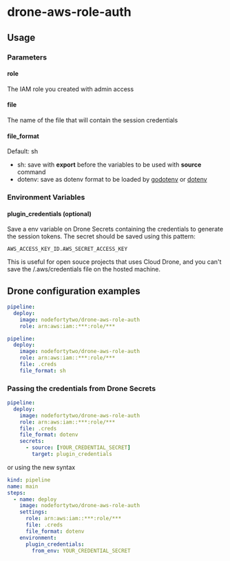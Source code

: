 # drone-aws-role-auth

## Usage

### Parameters

#### role

The IAM role you created with admin access

#### file

The name of the file that will contain the session credentials

#### file_format

Default: sh

- sh: save with **export** before the variables to be used with **source** command
- dotenv: save as dotenv format to be loaded by [godotenv](https://github.com/joho/godotenv) or [dotenv](https://www.npmjs.com/package/dotenv)

### Environment Variables

#### plugin_credentials (optional)

Save a env variable on Drone Secrets containing the credentials to generate the session tokens. The secret should be saved using this pattern:

```
AWS_ACCESS_KEY_ID.AWS_SECRET_ACCESS_KEY
```

This is useful for open souce projects that uses Cloud Drone, and you can't save the /.aws/credentials file on the hosted machine.

## Drone configuration examples

```yaml
pipeline:
  deploy:
    image: nodefortytwo/drone-aws-role-auth
    role: arn:aws:iam::***:role/***
```

```yaml
pipeline:
  deploy:
    image: nodefortytwo/drone-aws-role-auth
    role: arn:aws:iam::***:role/***
    file: .creds
    file_format: sh
```

### Passing the credentials from Drone Secrets

```yaml
pipeline:
  deploy:
    image: nodefortytwo/drone-aws-role-auth
    role: arn:aws:iam::***:role/***
    file: .creds
    file_format: dotenv
    secrets:
      - source: [YOUR_CREDENTIAL_SECRET]
        target: plugin_credentials
```

or using the new syntax

```yaml
kind: pipeline
name: main
steps:
  - name: deploy
    image: nodefortytwo/drone-aws-role-auth
    settings:
      role: arn:aws:iam::***:role/***
      file: .creds
      file_format: dotenv
    environment:
      plugin_credentials:
        from_env: YOUR_CREDENTIAL_SECRET
```
